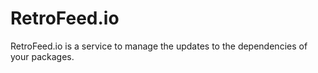 # RetroFeed.io

RetroFeed.io is a service to manage the updates to the dependencies of your packages.
